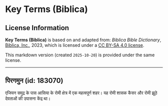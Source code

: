 # Key Terms (Biblica)

## License Information

**Key Terms (Biblica)** is based on and adapted from: _Biblica Bible Dictionary_, [Biblica, Inc.](https://www.biblica.com/), 2023, which is licensed under a [CC BY-SA 4.0 license](https://creativecommons.org/licenses/by-sa/4.0/legalcode.en).

This markdown version (created `2025-10-20`) is provided under the same license.



--------------------------------

## पिरगमुन (id: 183070)

एजियन समुद्र के पास आसिया के रोमी क्षेत्र में एक महत्वपूर्ण शहर। यह रोमी शासक कैसर और रोमी झूठे देवताओं की उपासना केंद्र था।


